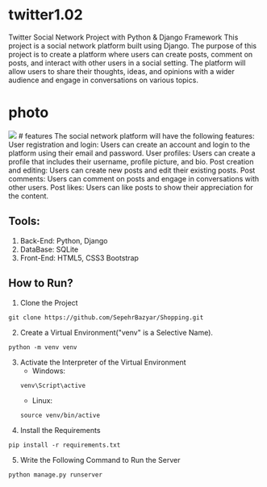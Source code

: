 # twitter1.02
Twitter Social Network Project with Python &amp; Django Framework
This project is a social network platform built using Django. The purpose of this project is to create a platform where users can create posts, comment on posts, and interact with other users in a social setting. The platform will allow users to share their thoughts, ideas, and opinions with a wider audience and engage in conversations on various topics.
# photo
<img src="../twitter.jpg" >
# features
The social network platform will have the following features:
User registration and login: Users can create an account and login to the platform using their email and password.
User profiles: Users can create a profile that includes their username, profile picture, and bio.
Post creation and editing: Users can create new posts and edit their existing posts.
Post comments: Users can comment on posts and engage in conversations with other users.
Post likes: Users can like posts to show their appreciation for the content.


## Tools:
1. Back-End: Python, Django
2. DataBase: SQLite
3. Front-End: HTML5, CSS3 Bootstrap

## How to Run?
1. Clone the Project
```
git clone https://github.com/SepehrBazyar/Shopping.git
```
2. Create a Virtual Environment("venv" is a Selective Name).
```
python -m venv venv
```
3. Activate the Interpreter of the Virtual Environment
    * Windows:
    ```
    venv\Script\active
    ```
    * Linux:
    ```
    source venv/bin/active
    ```
4. Install the Requirements
```
pip install -r requirements.txt
```
5. Write the Following Command to Run the Server
```
python manage.py runserver
```
